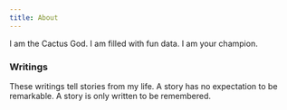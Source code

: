 ```yaml
---
title: About
---
```

I am the Cactus God. I am filled with fun data. I am your champion.

### Writings
These writings tell stories from my life. A story has no expectation to be remarkable. A story is only written to be remembered.
